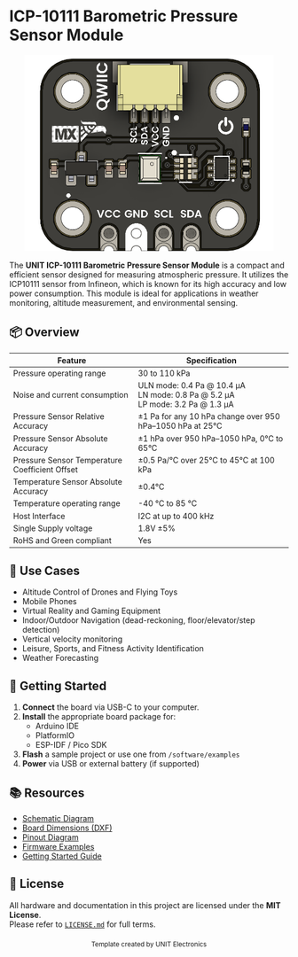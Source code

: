 
# ICP-10111 Barometric Pressure Sensor Module

<div align="center">
  <img src="hardware/resources/unit_top_v_1_0_0_icp10111_barometric_pressure_sensor.png" width="450px" alt="Development Board">
  <p><em></em></p>
</div>

The **UNIT ICP-10111 Barometric Pressure Sensor Module** is a compact and efficient sensor designed for measuring atmospheric pressure. It utilizes the ICP10111 sensor from Infineon, which is known for its high accuracy and low power consumption. This module is ideal for applications in weather monitoring, altitude measurement, and environmental sensing.


## 📦 Overview

<div align="center">

| Feature                                  | Specification                                                     |
|------------------------------------------|-------------------------------------------------------------------|
| Pressure operating range                 | 30 to 110 kPa                                                     |
| Noise and current consumption            | ULN mode: 0.4 Pa @ 10.4 µA<br>LN mode: 0.8 Pa @ 5.2 µA<br>LP mode: 3.2 Pa @ 1.3 µA |
| Pressure Sensor Relative Accuracy        | ±1 Pa for any 10 hPa change over 950 hPa–1050 hPa at 25°C           |
| Pressure Sensor Absolute Accuracy        | ±1 hPa over 950 hPa–1050 hPa, 0°C to 65°C                           |
| Pressure Sensor Temperature Coefficient Offset | ±0.5 Pa/°C over 25°C to 45°C at 100 kPa                           |
| Temperature Sensor Absolute Accuracy     | ±0.4°C                                                           |
| Temperature operating range              | -40 °C to 85 °C                                                   |
| Host Interface                           | I2C at up to 400 kHz                                               |
| Single Supply voltage                    | 1.8V ±5%                                                         |
| RoHS and Green compliant                 | Yes                                                              |

</div>


## 🧪 Use Cases

- Altitude Control of Drones and Flying Toys
- Mobile Phones
- Virtual Reality and Gaming Equipment
- Indoor/Outdoor Navigation (dead-reckoning, floor/elevator/step detection)
- Vertical velocity monitoring
- Leisure, Sports, and Fitness Activity Identification
- Weather Forecasting

## 🚀 Getting Started

1. **Connect** the board via USB-C to your computer.
2. **Install** the appropriate board package for:
   - Arduino IDE
   - PlatformIO
   - ESP-IDF / Pico SDK
3. **Flash** a sample project or use one from `/software/examples`
4. **Power** via USB or external battery (if supported)


## 📚 Resources

- [Schematic Diagram](hardware/schematic.pdf)
- [Board Dimensions (DXF)](docs/dimensions.dxf)
- [Pinout Diagram](docs/pinout.png)
- [Firmware Examples](firmware/)
- [Getting Started Guide](docs/getting_started.md)



## 📝 License

All hardware and documentation in this project are licensed under the **MIT License**.  
Please refer to [`LICENSE.md`](LICENSE.md) for full terms.



<div align="center">
  <sub>Template created by UNIT Electronics </sub>
</div>

